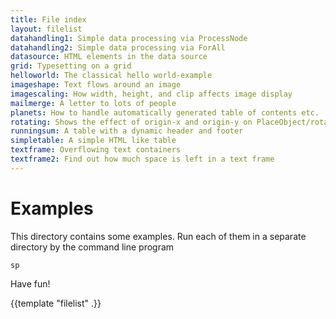 ```yaml
---
title: File index
layout: filelist
datahandling1: Simple data processing via ProcessNode
datahandling2: Simple data processing via ForAll
datasource: HTML elements in the data source
grid: Typesetting on a grid
helloworld: The classical hello world-example
imageshape: Text flows around an image
imagescaling: How width, height, and clip affects image display
mailmerge: A letter to lots of people
planets: How to handle automatically generated table of contents etc.
rotating: Shows the effect of origin-x and origin-y on PlaceObject/rotate
runningsum: A table with a dynamic header and footer
simpletable: A simple HTML like table
textframe: Overflowing text containers
textframe2: Find out how much space is left in a text frame
---
```


Examples
========

This directory contains some examples. Run each of them in a separate directory by the command line program

    sp

Have fun!

{{template "filelist" .}}

